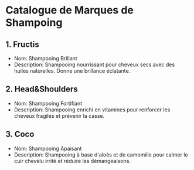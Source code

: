 # Catalogue de Marques de Shampoing

## 1. Fructis

- Nom: Shampooing Brillant
- Description: Shampooing nourrissant pour cheveux secs avec des huiles naturelles. Donne une brillance éclatante.

## 2. Head&Shoulders

- Nom: Shampooing Fortifiant
- Description: Shampooing enrichi en vitamines pour renforcer les cheveux fragiles et prévenir la casse.

## 3. Coco

- Nom: Shampooing Apaisant
- Description: Shampooing à base d'aloès et de camomille pour calmer le cuir chevelu irrité et réduire les démangeaisons.
